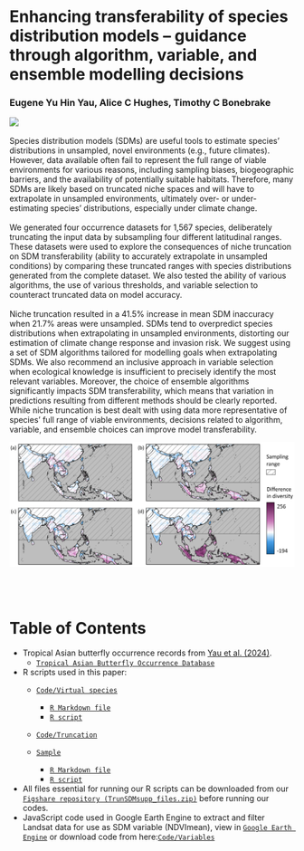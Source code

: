 # Enhancing transferability of species distribution models – guidance through algorithm, variable, and ensemble modelling decisions

### Eugene Yu Hin Yau, Alice C Hughes, Timothy C Bonebrake
[![](https://img.shields.io/badge/Citation-Ecography-blue)](https://doi.org/link)

Species distribution models (SDMs) are useful tools to estimate species’ distributions in unsampled, novel environments (e.g., future climates). However, data available often fail to represent the full range of viable environments for various reasons, including sampling biases, biogeographic barriers, and the availability of potentially suitable habitats. Therefore, many SDMs are likely based on truncated niche spaces and will have to extrapolate in unsampled environments, ultimately over- or under-estimating species’ distributions, especially under climate change. 
<br /><br />
We generated four occurrence datasets for 1,567 species, deliberately truncating the input data by subsampling four different latitudinal ranges. These datasets were used to explore the consequences of niche truncation on SDM transferability (ability to accurately extrapolate in unsampled conditions) by comparing these truncated ranges with species distributions generated from the complete dataset. We also tested the ability of various algorithms, the use of various thresholds, and variable selection to counteract truncated data on model accuracy.
<br /><br />
Niche truncation resulted in a 41.5% increase in mean SDM inaccuracy when 21.7% areas were unsampled. SDMs tend to overpredict species distributions when extrapolating in unsampled environments, distorting our estimation of climate change response and invasion risk. We suggest using a set of SDM algorithms tailored for modelling goals when extrapolating SDMs. We also recommend an inclusive approach in variable selection when ecological knowledge is insufficient to precisely identify the most relevant variables. Moreover, the choice of ensemble algorithms significantly impacts SDM transferability, which means that variation in predictions resulting from different methods should be clearly reported. While niche truncation is best dealt with using data more representative of species’ full range of viable environments, decisions related to algorithm, variable, and ensemble choices can improve model transferability.
<br />

 

<img align="left" src="https://github.com/eugeneyau/Enhancing-SDM-transferability/blob/main/readme_images/trunc%20range%20diff.png" width=900>    

<br />
<br />
<br />
<br />
<br />
<br />
<br />
<br />
<br />
<br />
<br />
<br />
<br />
<br />
<br />
<br />





# Table of Contents

- Tropical Asian butterfly occurrence records from [Yau et al. (2024)](https://ecoevorxiv.org/repository/view/7470/). 
  - [`Tropical Asian Butterfly Occurrence Database`](https://doi.org/10.6084/m9.figshare.25037645)
- R scripts used in this paper:
  - [`Code/Virtual species`](https://github.com/)
     - [`R Markdown file`](https://github.com/)
     - [`R script`](https://github.com/)

  - [`Code/Truncation`](https://github.com/)
  
  - [`Sample`](https://github.com/)
     - [`R Markdown file`](https://github.com/)
     - [`R script`](https://github.com/)
- All files essential for running our R scripts can be downloaded from our [`Figshare repository (TrunSDMsupp_files.zip)`](https://figshare.com/s/feef1f9467edabf71a97) before running our codes.
- JavaScript code used in Google Earth Engine to extract and filter Landsat data for use as SDM variable (NDVImean), view in [`Google Earth Engine`](https://code.earthengine.google.com/7e1c649f06f22536419886e34a14d830) or download code from here:[`Code/Variables`](https://github.com/eugeneyau/Enhancing-SDM-transferability/blob/main/Code/Variables/GEE_NDVImean.txt)

